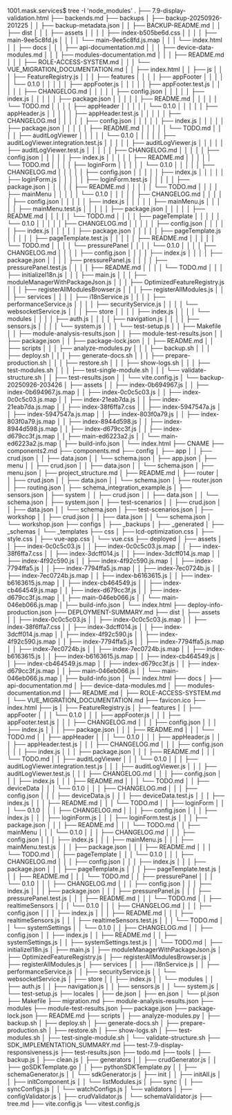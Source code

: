 1001.mask.services$ tree -I 'node_modules'
.
├── 7.9-display-validation.html
├── backends.md
├── backups
│   ├── backup-20250926-201225
│   │   ├── backup-metadata.json
│   │   ├── BACKUP-README.md
│   │   ├── dist
│   │   │   ├── assets
│   │   │   │   ├── index-b505be6d.css
│   │   │   │   ├── main-9ee5c8fd.js
│   │   │   │   └── main-9ee5c8fd.js.map
│   │   │   └── index.html
│   │   ├── docs
│   │   │   ├── api-documentation.md
│   │   │   ├── device-data-modules.md
│   │   │   ├── modules-documentation.md
│   │   │   ├── README.md
│   │   │   ├── ROLE-ACCESS-SYSTEM.md
│   │   │   └── VUE_MIGRATION_DOCUMENTATION.md
│   │   ├── index.html
│   │   ├── js
│   │   │   ├── FeatureRegistry.js
│   │   │   ├── features
│   │   │   │   ├── appFooter
│   │   │   │   │   └── 0.1.0
│   │   │   │   │       ├── appFooter.js
│   │   │   │   │       ├── appFooter.test.js
│   │   │   │   │       ├── CHANGELOG.md
│   │   │   │   │       ├── config.json
│   │   │   │   │       ├── index.js
│   │   │   │   │       ├── package.json
│   │   │   │   │       ├── README.md
│   │   │   │   │       └── TODO.md
│   │   │   │   ├── appHeader
│   │   │   │   │   └── 0.1.0
│   │   │   │   │       ├── appHeader.js
│   │   │   │   │       ├── appHeader.test.js
│   │   │   │   │       ├── CHANGELOG.md
│   │   │   │   │       ├── config.json
│   │   │   │   │       ├── index.js
│   │   │   │   │       ├── package.json
│   │   │   │   │       ├── README.md
│   │   │   │   │       └── TODO.md
│   │   │   │   ├── auditLogViewer
│   │   │   │   │   └── 0.1.0
│   │   │   │   │       ├── auditLogViewer.integration.test.js
│   │   │   │   │       ├── auditLogViewer.js
│   │   │   │   │       ├── auditLogViewer.test.js
│   │   │   │   │       ├── CHANGELOG.md
│   │   │   │   │       ├── config.json
│   │   │   │   │       ├── index.js
│   │   │   │   │       ├── README.md
│   │   │   │   │       └── TODO.md
│   │   │   │   ├── loginForm
│   │   │   │   │   └── 0.1.0
│   │   │   │   │       ├── CHANGELOG.md
│   │   │   │   │       ├── config.json
│   │   │   │   │       ├── index.js
│   │   │   │   │       ├── loginForm.js
│   │   │   │   │       ├── loginForm.test.js
│   │   │   │   │       ├── package.json
│   │   │   │   │       ├── README.md
│   │   │   │   │       └── TODO.md
│   │   │   │   ├── mainMenu
│   │   │   │   │   └── 0.1.0
│   │   │   │   │       ├── CHANGELOG.md
│   │   │   │   │       ├── config.json
│   │   │   │   │       ├── index.js
│   │   │   │   │       ├── mainMenu.js
│   │   │   │   │       ├── mainMenu.test.js
│   │   │   │   │       ├── package.json
│   │   │   │   │       ├── README.md
│   │   │   │   │       └── TODO.md
│   │   │   │   ├── pageTemplate
│   │   │   │   │   └── 0.1.0
│   │   │   │   │       ├── CHANGELOG.md
│   │   │   │   │       ├── config.json
│   │   │   │   │       ├── index.js
│   │   │   │   │       ├── package.json
│   │   │   │   │       ├── pageTemplate.js
│   │   │   │   │       ├── pageTemplate.test.js
│   │   │   │   │       ├── README.md
│   │   │   │   │       └── TODO.md
│   │   │   │   └── pressurePanel
│   │   │   │       └── 0.1.0
│   │   │   │           ├── CHANGELOG.md
│   │   │   │           ├── config.json
│   │   │   │           ├── index.js
│   │   │   │           ├── package.json
│   │   │   │           ├── pressurePanel.js
│   │   │   │           ├── pressurePanel.test.js
│   │   │   │           ├── README.md
│   │   │   │           └── TODO.md
│   │   │   ├── initializeI18n.js
│   │   │   ├── main.js
│   │   │   ├── moduleManagerWithPackageJson.js
│   │   │   ├── OptimizedFeatureRegistry.js
│   │   │   ├── registerAllModulesBrowser.js
│   │   │   ├── registerAllModules.js
│   │   │   ├── services
│   │   │   │   ├── i18nService.js
│   │   │   │   ├── performanceService.js
│   │   │   │   ├── securityService.js
│   │   │   │   └── websocketService.js
│   │   │   ├── store
│   │   │   │   ├── index.js
│   │   │   │   └── modules
│   │   │   │       ├── auth.js
│   │   │   │       ├── navigation.js
│   │   │   │       ├── sensors.js
│   │   │   │       └── system.js
│   │   │   └── test-setup.js
│   │   ├── Makefile
│   │   ├── module-analysis-results.json
│   │   ├── module-test-results.json
│   │   ├── package.json
│   │   ├── package-lock.json
│   │   ├── README.md
│   │   ├── scripts
│   │   │   ├── analyze-modules.py
│   │   │   ├── backup.sh
│   │   │   ├── deploy.sh
│   │   │   ├── generate-docs.sh
│   │   │   ├── prepare-production.sh
│   │   │   ├── restore.sh
│   │   │   ├── show-logs.sh
│   │   │   ├── test-modules.sh
│   │   │   ├── test-single-module.sh
│   │   │   └── validate-structure.sh
│   │   ├── test-results.json
│   │   └── vite.config.js
│   └── backup-20250926-203426
│       ├── assets
│       │   ├── index-0b694967.js
│       │   ├── index-0b694967.js.map
│       │   ├── index-0c0c5c03.js
│       │   ├── index-0c0c5c03.js.map
│       │   ├── index-21eab7da.js
│       │   ├── index-21eab7da.js.map
│       │   ├── index-38f6ffa7.css
│       │   ├── index-5947547a.js
│       │   ├── index-5947547a.js.map
│       │   ├── index-803f0a79.js
│       │   ├── index-803f0a79.js.map
│       │   ├── index-8944d598.js
│       │   ├── index-8944d598.js.map
│       │   ├── index-d679cc3f.js
│       │   ├── index-d679cc3f.js.map
│       │   ├── main-ed6223a2.js
│       │   └── main-ed6223a2.js.map
│       ├── build-info.json
│       └── index.html
├── CNAME
├── components2.md
├── components.md
├── config
│   ├── app
│   │   ├── crud.json
│   │   ├── data.json
│   │   └── schema.json
│   ├── app.json
│   ├── menu
│   │   ├── crud.json
│   │   ├── data.json
│   │   └── schema.json
│   ├── menu.json
│   ├── project_structure.md
│   ├── README.md
│   ├── router
│   │   ├── crud.json
│   │   ├── data.json
│   │   └── schema.json
│   ├── router.json
│   ├── routing.json
│   ├── schema_integration_example.js
│   ├── sensors.json
│   ├── system
│   │   ├── crud.json
│   │   ├── data.json
│   │   └── schema.json
│   ├── system.json
│   ├── test-scenarios
│   │   ├── crud.json
│   │   ├── data.json
│   │   └── schema.json
│   ├── test-scenarios.json
│   ├── workshop
│   │   ├── crud.json
│   │   ├── data.json
│   │   └── schema.json
│   └── workshop.json
├── configs
│   ├── _backups
│   ├── _generated
│   ├── _schemas
│   └── _templates
├── css
│   ├── lcd-optimization.css
│   ├── style.css
│   ├── vue-app.css
│   └── vue.css
├── deployed
│   ├── assets
│   │   ├── index-0c0c5c03.js
│   │   ├── index-0c0c5c03.js.map
│   │   ├── index-38f6ffa7.css
│   │   ├── index-3dcff014.js
│   │   ├── index-3dcff014.js.map
│   │   ├── index-4f92c590.js
│   │   ├── index-4f92c590.js.map
│   │   ├── index-7794ffa5.js
│   │   ├── index-7794ffa5.js.map
│   │   ├── index-7ec0724b.js
│   │   ├── index-7ec0724b.js.map
│   │   ├── index-b6163615.js
│   │   ├── index-b6163615.js.map
│   │   ├── index-cb464549.js
│   │   ├── index-cb464549.js.map
│   │   ├── index-d679cc3f.js
│   │   ├── index-d679cc3f.js.map
│   │   ├── main-046eb066.js
│   │   └── main-046eb066.js.map
│   ├── build-info.json
│   └── index.html
├── deploy-info-production.json
├── DEPLOYMENT-SUMMARY.md
├── dist
│   ├── assets
│   │   ├── index-0c0c5c03.js
│   │   ├── index-0c0c5c03.js.map
│   │   ├── index-38f6ffa7.css
│   │   ├── index-3dcff014.js
│   │   ├── index-3dcff014.js.map
│   │   ├── index-4f92c590.js
│   │   ├── index-4f92c590.js.map
│   │   ├── index-7794ffa5.js
│   │   ├── index-7794ffa5.js.map
│   │   ├── index-7ec0724b.js
│   │   ├── index-7ec0724b.js.map
│   │   ├── index-b6163615.js
│   │   ├── index-b6163615.js.map
│   │   ├── index-cb464549.js
│   │   ├── index-cb464549.js.map
│   │   ├── index-d679cc3f.js
│   │   ├── index-d679cc3f.js.map
│   │   ├── main-046eb066.js
│   │   └── main-046eb066.js.map
│   ├── build-info.json
│   └── index.html
├── docs
│   ├── api-documentation.md
│   ├── device-data-modules.md
│   ├── modules-documentation.md
│   ├── README.md
│   ├── ROLE-ACCESS-SYSTEM.md
│   └── VUE_MIGRATION_DOCUMENTATION.md
├── favicon.ico
├── index.html
├── js
│   ├── FeatureRegistry.js
│   ├── features
│   │   ├── appFooter
│   │   │   └── 0.1.0
│   │   │       ├── appFooter.js
│   │   │       ├── appFooter.test.js
│   │   │       ├── CHANGELOG.md
│   │   │       ├── config.json
│   │   │       ├── index.js
│   │   │       ├── package.json
│   │   │       ├── README.md
│   │   │       └── TODO.md
│   │   ├── appHeader
│   │   │   └── 0.1.0
│   │   │       ├── appHeader.js
│   │   │       ├── appHeader.test.js
│   │   │       ├── CHANGELOG.md
│   │   │       ├── config.json
│   │   │       ├── index.js
│   │   │       ├── package.json
│   │   │       ├── README.md
│   │   │       └── TODO.md
│   │   ├── auditLogViewer
│   │   │   └── 0.1.0
│   │   │       ├── auditLogViewer.integration.test.js
│   │   │       ├── auditLogViewer.js
│   │   │       ├── auditLogViewer.test.js
│   │   │       ├── CHANGELOG.md
│   │   │       ├── config.json
│   │   │       ├── index.js
│   │   │       ├── README.md
│   │   │       └── TODO.md
│   │   ├── deviceData
│   │   │   └── 0.1.0
│   │   │       ├── CHANGELOG.md
│   │   │       ├── config.json
│   │   │       ├── deviceData.js
│   │   │       ├── deviceData.test.js
│   │   │       ├── index.js
│   │   │       ├── README.md
│   │   │       └── TODO.md
│   │   ├── loginForm
│   │   │   └── 0.1.0
│   │   │       ├── CHANGELOG.md
│   │   │       ├── config.json
│   │   │       ├── index.js
│   │   │       ├── loginForm.js
│   │   │       ├── loginForm.test.js
│   │   │       ├── package.json
│   │   │       ├── README.md
│   │   │       └── TODO.md
│   │   ├── mainMenu
│   │   │   └── 0.1.0
│   │   │       ├── CHANGELOG.md
│   │   │       ├── config.json
│   │   │       ├── index.js
│   │   │       ├── mainMenu.js
│   │   │       ├── mainMenu.test.js
│   │   │       ├── package.json
│   │   │       ├── README.md
│   │   │       └── TODO.md
│   │   ├── pageTemplate
│   │   │   └── 0.1.0
│   │   │       ├── CHANGELOG.md
│   │   │       ├── config.json
│   │   │       ├── index.js
│   │   │       ├── package.json
│   │   │       ├── pageTemplate.js
│   │   │       ├── pageTemplate.test.js
│   │   │       ├── README.md
│   │   │       └── TODO.md
│   │   ├── pressurePanel
│   │   │   └── 0.1.0
│   │   │       ├── CHANGELOG.md
│   │   │       ├── config.json
│   │   │       ├── index.js
│   │   │       ├── package.json
│   │   │       ├── pressurePanel.js
│   │   │       ├── pressurePanel.test.js
│   │   │       ├── README.md
│   │   │       └── TODO.md
│   │   ├── realtimeSensors
│   │   │   └── 0.1.0
│   │   │       ├── CHANGELOG.md
│   │   │       ├── config.json
│   │   │       ├── index.js
│   │   │       ├── README.md
│   │   │       ├── realtimeSensors.js
│   │   │       ├── realtimeSensors.test.js
│   │   │       └── TODO.md
│   │   └── systemSettings
│   │       └── 0.1.0
│   │           ├── CHANGELOG.md
│   │           ├── config.json
│   │           ├── index.js
│   │           ├── README.md
│   │           ├── systemSettings.js
│   │           ├── systemSettings.test.js
│   │           └── TODO.md
│   ├── initializeI18n.js
│   ├── main.js
│   ├── moduleManagerWithPackageJson.js
│   ├── OptimizedFeatureRegistry.js
│   ├── registerAllModulesBrowser.js
│   ├── registerAllModules.js
│   ├── services
│   │   ├── i18nService.js
│   │   ├── performanceService.js
│   │   ├── securityService.js
│   │   └── websocketService.js
│   ├── store
│   │   ├── index.js
│   │   └── modules
│   │       ├── auth.js
│   │       ├── navigation.js
│   │       ├── sensors.js
│   │       └── system.js
│   └── test-setup.js
├── locales
│   ├── de.json
│   ├── en.json
│   └── pl.json
├── Makefile
├── migration.md
├── module-analysis-results.json
├── modules
├── module-test-results.json
├── package.json
├── package-lock.json
├── README.md
├── scripts
│   ├── analyze-modules.py
│   ├── backup.sh
│   ├── deploy.sh
│   ├── generate-docs.sh
│   ├── prepare-production.sh
│   ├── restore.sh
│   ├── show-logs.sh
│   ├── test-modules.sh
│   ├── test-single-module.sh
│   └── validate-structure.sh
├── SDK_IMPLEMENTATION_SUMMARY.md
├── test-7.9-display-responsiveness.js
├── test-results.json
├── todo.md
├── tools
│   ├── backup.js
│   ├── clean.js
│   ├── generators
│   │   ├── crudGenerator.js
│   │   ├── goSDKTemplate.go
│   │   ├── pythonSDKTemplate.py
│   │   ├── schemaGenerator.js
│   │   └── sdkGenerator.js
│   ├── init
│   │   ├── initAll.js
│   │   ├── initComponent.js
│   │   └── listModules.js
│   ├── sync
│   │   ├── syncConfigs.js
│   │   └── watchConfigs.js
│   └── validators
│       ├── configValidator.js
│       ├── crudValidator.js
│       └── schemaValidator.js
├── tree.md
├── vite.config.js
└── vitest.config.js